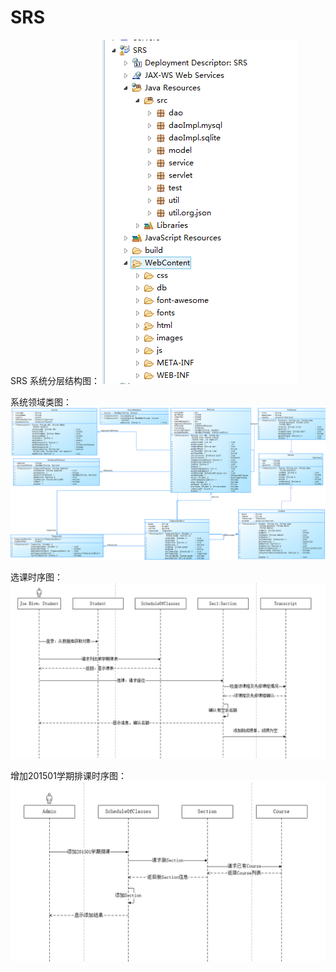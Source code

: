 # SRS
SRS
系统分层结构图：
![image](https://github.com/mango1995/SRS/blob/master/pic/20.png)

系统领域类图：
![image](https://github.com/mango1995/SRS/blob/master/pic/SRS.png)

选课时序图：
![image](https://github.com/mango1995/SRS/blob/master/pic/22.png)

增加201501学期排课时序图：
![image](https://github.com/mango1995/SRS/blob/master/pic/23.png)
